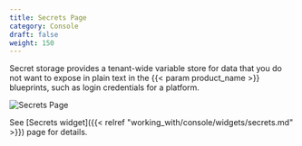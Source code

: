 ```yaml
---
title: Secrets Page
category: Console
draft: false
weight: 150
---
```


Secret storage provides a tenant-wide variable store for data that you do not want to expose in plain text in the {{< param product_name >}} blueprints, such as login credentials for a platform.

![Secrets Page]( /images/ui/pages/secrets-page.png )

See [Secrets widget]({{< relref "working_with/console/widgets/secrets.md" >}}) page for details.
